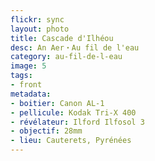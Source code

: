 ```yaml
---
flickr: sync
layout: photo
title: Cascade d'Ilhéou
desc: An Aer・Au fil de l'eau
category: au-fil-de-l-eau
image: 5
tags:
- front
metadata:
- boitier: Canon AL-1
- pellicule: Kodak Tri-X 400
- révélateur: Ilford Ilfosol 3
- objectif: 28mm
- lieu: Cauterets, Pyrénées
---
```

